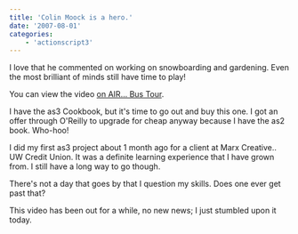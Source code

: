 ```yaml
---
title: 'Colin Moock is a hero.'
date: '2007-08-01'
categories:
    - 'actionscript3'
---
```


I love that he commented on working on snowboarding and gardening. Even the most brilliant of minds still have time to play!

You can view the video [on AIR... Bus Tour](http://onair.adobe.com/blogs/videos/2007/05/14/colin-moock-interview-on-essential-actionscript-3/ 'Colin Moock').

I have the as3 Cookbook, but it's time to go out and buy this one. I got an offer through O'Reilly to upgrade for cheap anyway because I have the as2 book. Who-hoo!

I did my first as3 project about 1 month ago for a client at Marx Creative.. UW Credit Union. It was a definite learning experience that I have grown from. I still have a long way to go though.

There's not a day that goes by that I question my skills. Does one ever get past that?

This video has been out for a while, no new news; I just stumbled upon it today.
